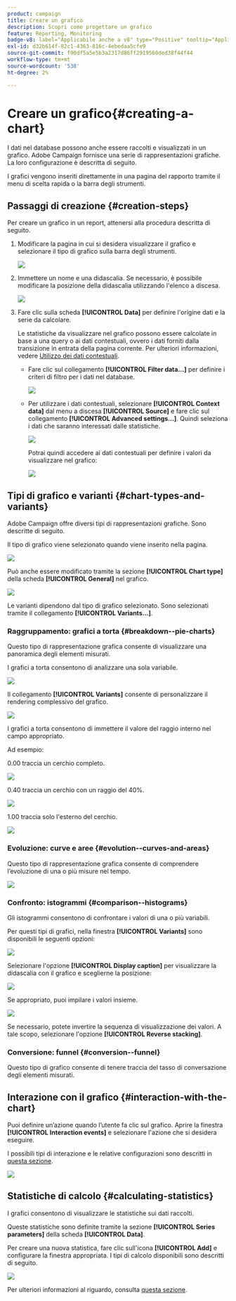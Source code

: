 ```yaml
---
product: campaign
title: Creare un grafico
description: Scopri come progettare un grafico
feature: Reporting, Monitoring
badge-v8: label="Applicabile anche a v8" type="Positive" tooltip="Applicabile anche a Campaign v8"
exl-id: d32b614f-82c1-4363-816c-4ebedaa5cfe9
source-git-commit: f90df5a5e5b3a2317d86ff2919560ded38f44f44
workflow-type: tm+mt
source-wordcount: '538'
ht-degree: 2%

---
```


# Creare un grafico{#creating-a-chart}



I dati nel database possono anche essere raccolti e visualizzati in un grafico. Adobe Campaign fornisce una serie di rappresentazioni grafiche. La loro configurazione è descritta di seguito.

I grafici vengono inseriti direttamente in una pagina del rapporto tramite il menu di scelta rapida o la barra degli strumenti.

## Passaggi di creazione {#creation-steps}

Per creare un grafico in un report, attenersi alla procedura descritta di seguito.

1. Modificare la pagina in cui si desidera visualizzare il grafico e selezionare il tipo di grafico sulla barra degli strumenti.

   ![](assets/s_advuser_report_page_activity_04.png)

1. Immettere un nome e una didascalia. Se necessario, è possibile modificare la posizione della didascalia utilizzando l&#39;elenco a discesa.

   ![](assets/s_ncs_advuser_report_wizard_018.png)

1. Fare clic sulla scheda **[!UICONTROL Data]** per definire l&#39;origine dati e la serie da calcolare.

   Le statistiche da visualizzare nel grafico possono essere calcolate in base a una query o ai dati contestuali, ovvero i dati forniti dalla transizione in entrata della pagina corrente. Per ulteriori informazioni, vedere [Utilizzo dei dati contestuali](../../reporting/using/using-the-context.md#using-context-data).

   * Fare clic sul collegamento **[!UICONTROL Filter data...]** per definire i criteri di filtro per i dati nel database.

     ![](assets/reporting_graph_add_filter.png)

   * Per utilizzare i dati contestuali, selezionare **[!UICONTROL Context data]** dal menu a discesa **[!UICONTROL Source]** e fare clic sul collegamento **[!UICONTROL Advanced settings...]**. Quindi seleziona i dati che saranno interessati dalle statistiche.

     ![](assets/reporting_graph_from_context.png)

     Potrai quindi accedere ai dati contestuali per definire i valori da visualizzare nel grafico:

     ![](assets/reporting_graph_select-from_context.png)

## Tipi di grafico e varianti {#chart-types-and-variants}

Adobe Campaign offre diversi tipi di rappresentazioni grafiche. Sono descritte di seguito.

Il tipo di grafico viene selezionato quando viene inserito nella pagina.

![](assets/s_advuser_report_page_activity_04.png)

Può anche essere modificato tramite la sezione **[!UICONTROL Chart type]** della scheda **[!UICONTROL General]** nel grafico.

![](assets/reporting_change_graph_type.png)

Le varianti dipendono dal tipo di grafico selezionato. Sono selezionati tramite il collegamento **[!UICONTROL Variants...]**.

### Raggruppamento: grafici a torta {#breakdown--pie-charts}

Questo tipo di rappresentazione grafica consente di visualizzare una panoramica degli elementi misurati.

I grafici a torta consentono di analizzare una sola variabile.

![](assets/reporting_graph_type_sector_1.png)

Il collegamento **[!UICONTROL Variants]** consente di personalizzare il rendering complessivo del grafico.

![](assets/reporting_graph_type_sector_2.png)

I grafici a torta consentono di immettere il valore del raggio interno nel campo appropriato.

Ad esempio:

0.00 traccia un cerchio completo.

![](assets/s_ncs_advuser_report_sector_exple1.png)

0.40 traccia un cerchio con un raggio del 40%.

![](assets/s_ncs_advuser_report_sector_exple2.png)

1.00 traccia solo l&#39;esterno del cerchio.

![](assets/s_ncs_advuser_report_sector_exple3.png)

### Evoluzione: curve e aree {#evolution--curves-and-areas}

Questo tipo di rappresentazione grafica consente di comprendere l’evoluzione di una o più misure nel tempo.

![](assets/reporting_graph_type_curve.png)

### Confronto: istogrammi {#comparison--histograms}

Gli istogrammi consentono di confrontare i valori di una o più variabili.

Per questi tipi di grafici, nella finestra **[!UICONTROL Variants]** sono disponibili le seguenti opzioni:

![](assets/reporting_select_graph_var.png)

Selezionare l&#39;opzione **[!UICONTROL Display caption]** per visualizzare la didascalia con il grafico e sceglierne la posizione:

![](assets/reporting_select_graph_legend.png)

Se appropriato, puoi impilare i valori insieme.

![](assets/reporting_graph_type_histo.png)

Se necessario, potete invertire la sequenza di visualizzazione dei valori. A tale scopo, selezionare l&#39;opzione **[!UICONTROL Reverse stacking]**.

### Conversione: funnel {#conversion--funnel}

Questo tipo di grafico consente di tenere traccia del tasso di conversazione degli elementi misurati.

## Interazione con il grafico {#interaction-with-the-chart}

Puoi definire un’azione quando l’utente fa clic sul grafico. Aprire la finestra **[!UICONTROL Interaction events]** e selezionare l&#39;azione che si desidera eseguire.

I possibili tipi di interazione e le relative configurazioni sono descritti in [questa sezione](../../web/using/static-elements-in-a-web-form.md#inserting-html-content).

![](assets/s_ncs_advuser_report_wizard_017.png)

## Statistiche di calcolo {#calculating-statistics}

I grafici consentono di visualizzare le statistiche sui dati raccolti.

Queste statistiche sono definite tramite la sezione **[!UICONTROL Series parameters]** della scheda **[!UICONTROL Data]**.

Per creare una nuova statistica, fare clic sull&#39;icona **[!UICONTROL Add]** e configurare la finestra appropriata. I tipi di calcolo disponibili sono descritti di seguito.

![](assets/reporting_add_statistics.png)

Per ulteriori informazioni al riguardo, consulta [questa sezione](../../reporting/using/using-the-descriptive-analysis-wizard.md#statistics-calculation).
